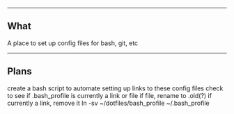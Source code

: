 -----
What
-----

A place to set up config files for bash, git, etc

-----
Plans
-----

create a bash script to automate setting up links to these config files
	check to see if .bash_profile is currently a link or file
		if file, rename to .old(?)
		if currently a link, remove it
	ln -sv ~/dotfiles/bash_profile ~/.bash_profile